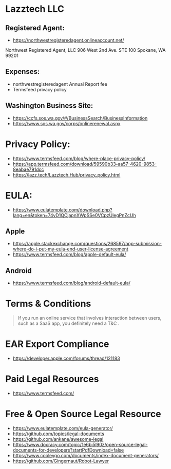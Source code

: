 # Lazztech LLC

## Registered Agent:
- https://northwestregisteredagent.onlineaccount.net/

Northwest Registered Agent, LLC
906 West 2nd Ave. STE 100
Spokane, WA 99201

## Expenses:
- northwestregisteredagent Annual Report fee
- Termsfeed privacy policy

## Washington Business Site:
- https://ccfs.sos.wa.gov/#/BusinessSearch/BusinessInformation
- https://www.sos.wa.gov/corps/onlinerenewal.aspx

# Privacy Policy:
- https://www.termsfeed.com/blog/where-place-privacy-policy/
- https://app.termsfeed.com/download/59590b33-aa57-4620-9853-8eabae791dcc
- https://lazz.tech/Lazztech.Hub/privacy_policy.html

# EULA:
- https://www.eulatemplate.com/download.php?lang=en&token=74vD1QCjapnXWpSSe0VCpzUlegPnZcUh

## Apple
- https://apple.stackexchange.com/questions/268597/app-submission-where-do-i-put-my-eula-end-user-license-agreement
- https://www.termsfeed.com/blog/apple-default-eula/

## Android
- https://www.termsfeed.com/blog/android-default-eula/


# Terms & Conditions
> If you run an online service that involves interaction between users, such as a SaaS app, you definitely need a T&C .

# EAR Export Compliance
- https://developer.apple.com/forums/thread/121183

# Paid Legal Resources
- https://www.termsfeed.com/

# Free & Open Source Legal Resource
- https://www.eulatemplate.com/eula-generator/
- https://github.com/topics/legal-documents
- https://github.com/ankane/awesome-legal
- https://www.docracy.com/topic/1e6bi5l90z/open-source-legal-documents-for-developers?startPdfDownload=false
- https://www.cooleygo.com/documents/index-document-generators/
- https://github.com/Gingernaut/Robot-Lawyer

